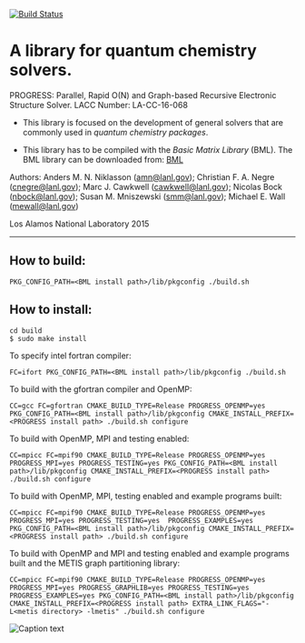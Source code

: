 [![Build Status](https://travis-ci.org/lanl/qmd-progress.svg?branch=master)](https://travis-ci.org/lanl/qmd-progress)

A library for quantum chemistry solvers.
=======================================

PROGRESS: Parallel, Rapid O(N) and Graph-based Recursive Electronic Structure Solver. LACC Number: LA-CC-16-068

  - This library is focused on the development of general solvers that are
  commonly used in _quantum chemistry packages_.

  - This library has to be compiled with the _Basic Matrix Library_  (BML). The BML library can be downloaded from:
[BML](https://github.com/qmmd/bml)


Authors:
Anders M. N. Niklasson (<amn@lanl.gov>);
Christian F. A. Negre (<cnegre@lanl.gov>);
Marc J. Cawkwell (<cawkwell@lanl.gov>);
Nicolas Bock (<nbock@lanl.gov>);
Susan M. Mniszewski (<smm@lanl.gov>);
Michael E. Wall (<mewall@lanl.gov>)

Los Alamos National Laboratory 2015

***


## How to build:

    PKG_CONFIG_PATH=<BML install path>/lib/pkgconfig ./build.sh

## How to install:

    cd build
    $ sudo make install

To specify intel fortran compiler:

    FC=ifort PKG_CONFIG_PATH=<BML install path>/lib/pkgconfig ./build.sh

To build with the gfortran compiler and OpenMP:

	CC=gcc FC=gfortran CMAKE_BUILD_TYPE=Release PROGRESS_OPENMP=yes PKG_CONFIG_PATH=<BML install path>/lib/pkgconfig CMAKE_INSTALL_PREFIX=<PROGRESS install path> ./build.sh configure

To build with OpenMP, MPI and testing enabled:

	CC=mpicc FC=mpif90 CMAKE_BUILD_TYPE=Release PROGRESS_OPENMP=yes PROGRESS_MPI=yes PROGRESS_TESTING=yes PKG_CONFIG_PATH=<BML install path>/lib/pkgconfig CMAKE_INSTALL_PREFIX=<PROGRESS install path> ./build.sh configure

To build with OpenMP, MPI, testing enabled and example programs built:

	CC=mpicc FC=mpif90 CMAKE_BUILD_TYPE=Release PROGRESS_OPENMP=yes PROGRESS_MPI=yes PROGRESS_TESTING=yes  PROGRESS_EXAMPLES=yes PKG_CONFIG_PATH=<BML install path>/lib/pkgconfig CMAKE_INSTALL_PREFIX=<PROGRESS install path> ./build.sh configure

To build with OpenMP and MPI and testing enabled and example programs built and the METIS graph partitioning library:

	CC=mpicc FC=mpif90 CMAKE_BUILD_TYPE=Release PROGRESS_OPENMP=yes PROGRESS_MPI=yes PROGRESS_GRAPHLIB=yes PROGRESS_TESTING=yes PROGRESS_EXAMPLES=yes PKG_CONFIG_PATH=<BML install path>/lib/pkgconfig CMAKE_INSTALL_PREFIX=<PROGRESS install path> EXTRA_LINK_FLAGS="-L<metis directory> -lmetis" ./build.sh configure


![Caption text](/home/christian/progress/docs/images/image.gif "Image title")
